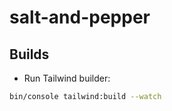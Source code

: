 # salt-and-pepper

## Builds

- Run Tailwind builder:

```bash
bin/console tailwind:build --watch
```

